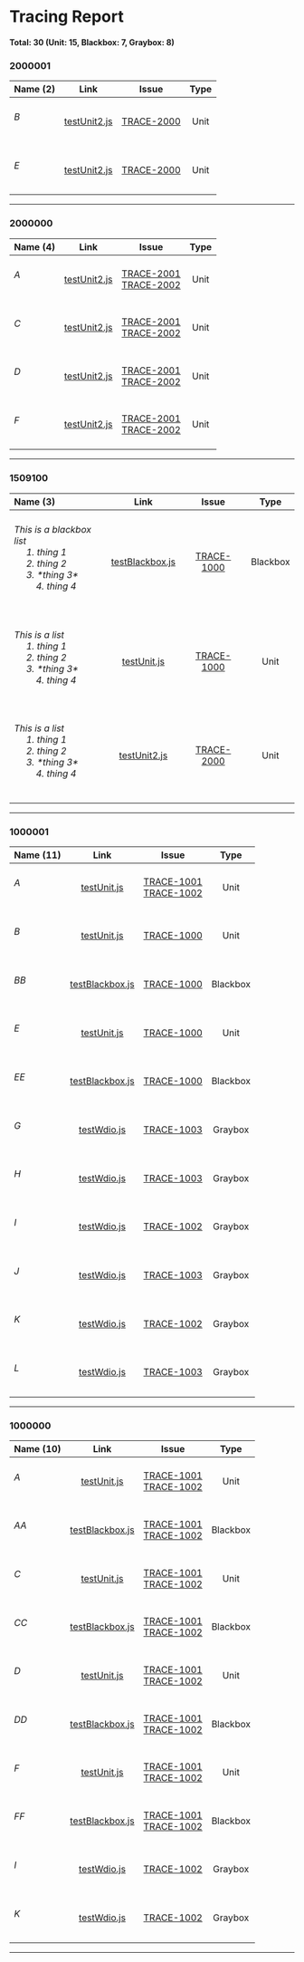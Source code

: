 # Tracing Report
#### Total: 30 (Unit: 15, Blackbox: 7, Graybox: 8)


### 2000001

| Name (2) | Link | Issue | Type |
| :--- | :---: | :---: | :---: |
| <h6>B</h6> | [testUnit2.js](../demos/Unit/testUnit2.js#L15) | [TRACE-2000](https://jira2.cerner.com/browse/TRACE-2000) | Unit |
| <h6>E</h6> | [testUnit2.js](../demos/Unit/testUnit2.js#L15) | [TRACE-2000](https://jira2.cerner.com/browse/TRACE-2000) | Unit |

<hr/>

### 2000000

| Name (4) | Link | Issue | Type |
| :--- | :---: | :---: | :---: |
| <h6>A</h6> | [testUnit2.js](../demos/Unit/testUnit2.js#L3) | [TRACE-2001](https://jira2.cerner.com/browse/TRACE-2001)<br/>[TRACE-2002](https://jira2.cerner.com/browse/TRACE-2002) | Unit |
| <h6>C</h6> | [testUnit2.js](../demos/Unit/testUnit2.js#L3) | [TRACE-2001](https://jira2.cerner.com/browse/TRACE-2001)<br/>[TRACE-2002](https://jira2.cerner.com/browse/TRACE-2002) | Unit |
| <h6>D</h6> | [testUnit2.js](../demos/Unit/testUnit2.js#L3) | [TRACE-2001](https://jira2.cerner.com/browse/TRACE-2001)<br/>[TRACE-2002](https://jira2.cerner.com/browse/TRACE-2002) | Unit |
| <h6>F</h6> | [testUnit2.js](../demos/Unit/testUnit2.js#L3) | [TRACE-2001](https://jira2.cerner.com/browse/TRACE-2001)<br/>[TRACE-2002](https://jira2.cerner.com/browse/TRACE-2002) | Unit |

<hr/>

### 1509100

| Name (3) | Link | Issue | Type |
| :--- | :---: | :---: | :---: |
| <h6>This is a blackbox list<br/>&nbsp;&nbsp;&nbsp;&nbsp; 1. thing 1<br/>&nbsp;&nbsp;&nbsp;&nbsp; 2. thing 2<br/>&nbsp;&nbsp;&nbsp;&nbsp; 3. \*thing 3\*<br/>&nbsp;&nbsp;&nbsp;&nbsp;&nbsp;&nbsp;&nbsp;&nbsp; 4. thing 4</h6> | [testBlackbox.js](../demos/Blackbox/testBlackbox.js#L15) | [TRACE-1000](https://jira2.cerner.com/browse/TRACE-1000) | Blackbox |
| <h6>This is a list<br/>&nbsp;&nbsp;&nbsp;&nbsp; 1. thing 1<br/>&nbsp;&nbsp;&nbsp;&nbsp; 2. thing 2<br/>&nbsp;&nbsp;&nbsp;&nbsp; 3. \*thing 3\*<br/>&nbsp;&nbsp;&nbsp;&nbsp;&nbsp;&nbsp;&nbsp;&nbsp; 4. thing 4</h6> | [testUnit.js](../demos/Unit/testUnit.js#L16) | [TRACE-1000](https://jira2.cerner.com/browse/TRACE-1000) | Unit |
| <h6>This is a list<br/>&nbsp;&nbsp;&nbsp;&nbsp; 1. thing 1<br/>&nbsp;&nbsp;&nbsp;&nbsp; 2. thing 2<br/>&nbsp;&nbsp;&nbsp;&nbsp; 3. \*thing 3\*<br/>&nbsp;&nbsp;&nbsp;&nbsp;&nbsp;&nbsp;&nbsp;&nbsp; 4. thing 4</h6> | [testUnit2.js](../demos/Unit/testUnit2.js#L15) | [TRACE-2000](https://jira2.cerner.com/browse/TRACE-2000) | Unit |

<hr/>

### 1000001

| Name (11) | Link | Issue | Type |
| :--- | :---: | :---: | :---: |
| <h6>A</h6> | [testUnit.js](../demos/Unit/testUnit.js#L3) | [TRACE-1001](https://jira2.cerner.com/browse/TRACE-1001)<br/>[TRACE-1002](https://jira2.cerner.com/browse/TRACE-1002) | Unit |
| <h6>B</h6> | [testUnit.js](../demos/Unit/testUnit.js#L16) | [TRACE-1000](https://jira2.cerner.com/browse/TRACE-1000) | Unit |
| <h6>BB</h6> | [testBlackbox.js](../demos/Blackbox/testBlackbox.js#L15) | [TRACE-1000](https://jira2.cerner.com/browse/TRACE-1000) | Blackbox |
| <h6>E</h6> | [testUnit.js](../demos/Unit/testUnit.js#L16) | [TRACE-1000](https://jira2.cerner.com/browse/TRACE-1000) | Unit |
| <h6>EE</h6> | [testBlackbox.js](../demos/Blackbox/testBlackbox.js#L15) | [TRACE-1000](https://jira2.cerner.com/browse/TRACE-1000) | Blackbox |
| <h6>G</h6> | [testWdio.js](../demos/Graybox/testWdio.js#L3) | [TRACE-1003](https://jira2.cerner.com/browse/TRACE-1003) | Graybox |
| <h6>H</h6> | [testWdio.js](../demos/Graybox/testWdio.js#L3) | [TRACE-1003](https://jira2.cerner.com/browse/TRACE-1003) | Graybox |
| <h6>I</h6> | [testWdio.js](../demos/Graybox/testWdio.js#L3) | [TRACE-1002](https://jira2.cerner.com/browse/TRACE-1002) | Graybox |
| <h6>J</h6> | [testWdio.js](../demos/Graybox/testWdio.js#L3) | [TRACE-1003](https://jira2.cerner.com/browse/TRACE-1003) | Graybox |
| <h6>K</h6> | [testWdio.js](../demos/Graybox/testWdio.js#L3) | [TRACE-1002](https://jira2.cerner.com/browse/TRACE-1002) | Graybox |
| <h6>L</h6> | [testWdio.js](../demos/Graybox/testWdio.js#L3) | [TRACE-1003](https://jira2.cerner.com/browse/TRACE-1003) | Graybox |

<hr/>

### 1000000

| Name (10) | Link | Issue | Type |
| :--- | :---: | :---: | :---: |
| <h6>A</h6> | [testUnit.js](../demos/Unit/testUnit.js#L3) | [TRACE-1001](https://jira2.cerner.com/browse/TRACE-1001)<br/>[TRACE-1002](https://jira2.cerner.com/browse/TRACE-1002) | Unit |
| <h6>AA</h6> | [testBlackbox.js](../demos/Blackbox/testBlackbox.js#L3) | [TRACE-1001](https://jira2.cerner.com/browse/TRACE-1001)<br/>[TRACE-1002](https://jira2.cerner.com/browse/TRACE-1002) | Blackbox |
| <h6>C</h6> | [testUnit.js](../demos/Unit/testUnit.js#L3) | [TRACE-1001](https://jira2.cerner.com/browse/TRACE-1001)<br/>[TRACE-1002](https://jira2.cerner.com/browse/TRACE-1002) | Unit |
| <h6>CC</h6> | [testBlackbox.js](../demos/Blackbox/testBlackbox.js#L3) | [TRACE-1001](https://jira2.cerner.com/browse/TRACE-1001)<br/>[TRACE-1002](https://jira2.cerner.com/browse/TRACE-1002) | Blackbox |
| <h6>D</h6> | [testUnit.js](../demos/Unit/testUnit.js#L3) | [TRACE-1001](https://jira2.cerner.com/browse/TRACE-1001)<br/>[TRACE-1002](https://jira2.cerner.com/browse/TRACE-1002) | Unit |
| <h6>DD</h6> | [testBlackbox.js](../demos/Blackbox/testBlackbox.js#L3) | [TRACE-1001](https://jira2.cerner.com/browse/TRACE-1001)<br/>[TRACE-1002](https://jira2.cerner.com/browse/TRACE-1002) | Blackbox |
| <h6>F</h6> | [testUnit.js](../demos/Unit/testUnit.js#L3) | [TRACE-1001](https://jira2.cerner.com/browse/TRACE-1001)<br/>[TRACE-1002](https://jira2.cerner.com/browse/TRACE-1002) | Unit |
| <h6>FF</h6> | [testBlackbox.js](../demos/Blackbox/testBlackbox.js#L3) | [TRACE-1001](https://jira2.cerner.com/browse/TRACE-1001)<br/>[TRACE-1002](https://jira2.cerner.com/browse/TRACE-1002) | Blackbox |
| <h6>I</h6> | [testWdio.js](../demos/Graybox/testWdio.js#L18) | [TRACE-1002](https://jira2.cerner.com/browse/TRACE-1002) | Graybox |
| <h6>K</h6> | [testWdio.js](../demos/Graybox/testWdio.js#L18) | [TRACE-1002](https://jira2.cerner.com/browse/TRACE-1002) | Graybox |

<hr/>